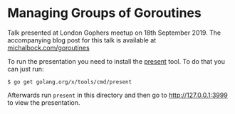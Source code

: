 # Managing Groups of Goroutines
Talk presented at London Gophers meetup on 18th September 2019.
The accompanying blog post for this talk is available at [michalbock.com/goroutines](http://michalbock.com/goroutines)

To run the presentation you need to install the 
[present](https://godoc.org/golang.org/x/tools/cmd/present) tool. 
To do that you can just run:

    $ go get golang.org/x/tools/cmd/present

Afterwards run `present` in this directory and then go to http://127.0.0.1:3999
to view the presentation.
